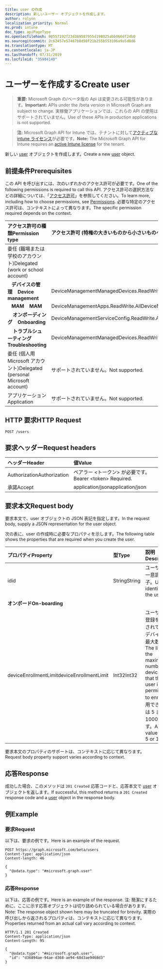 ```yaml
---
title: user の作成
description: 新しいユーザー オブジェクトを作成します。
author: rolyon
localization_priority: Normal
ms.prod: intune
doc_type: apiPageType
ms.openlocfilehash: 90557192f23d369587955d198025abb066df24b0
ms.sourcegitcommit: 2c62457e57467b8d50f21b255b553106a9a5d8d6
ms.translationtype: MT
ms.contentlocale: ja-JP
ms.lasthandoff: 07/31/2019
ms.locfileid: "35984140"
---
```

# <a name="create-user"></a><span data-ttu-id="06519-103">ユーザーを作成する</span><span class="sxs-lookup"><span data-stu-id="06519-103">Create user</span></span>

> <span data-ttu-id="06519-104">**重要:** Microsoft Graph の/ベータ版の Api は変更される可能性があります。</span><span class="sxs-lookup"><span data-stu-id="06519-104">**Important:** APIs under the /beta version in Microsoft Graph are subject to change.</span></span> <span data-ttu-id="06519-105">実稼働アプリケーションでは、これらの API の使用はサポートされていません。</span><span class="sxs-lookup"><span data-stu-id="06519-105">Use of these APIs in production applications is not supported.</span></span>

> <span data-ttu-id="06519-106">**注:** Microsoft Graph API for Intune では、テナントに対して[アクティブな intune ライセンス](https://go.microsoft.com/fwlink/?linkid=839381)が必要です。</span><span class="sxs-lookup"><span data-stu-id="06519-106">**Note:** The Microsoft Graph API for Intune requires an [active Intune license](https://go.microsoft.com/fwlink/?linkid=839381) for the tenant.</span></span>

<span data-ttu-id="06519-107">新しい [user](../resources/intune-shared-user.md) オブジェクトを作成します。</span><span class="sxs-lookup"><span data-stu-id="06519-107">Create a new [user](../resources/intune-shared-user.md) object.</span></span>

## <a name="prerequisites"></a><span data-ttu-id="06519-108">前提条件</span><span class="sxs-lookup"><span data-stu-id="06519-108">Prerequisites</span></span>

<span data-ttu-id="06519-109">この API を呼び出すには、次のいずれかのアクセス許可が必要です。</span><span class="sxs-lookup"><span data-stu-id="06519-109">One of the following permissions is required to call this API.</span></span> <span data-ttu-id="06519-110">アクセス許可の選択方法などの詳細については、「[アクセス許可](/graph/permissions-reference)」を参照してください。</span><span class="sxs-lookup"><span data-stu-id="06519-110">To learn more, including how to choose permissions, see [Permissions](/graph/permissions-reference).</span></span>  <span data-ttu-id="06519-111">必要な特定のアクセス許可は、コンテキストによって異なります。</span><span class="sxs-lookup"><span data-stu-id="06519-111">The specific permission required depends on the context.</span></span>

|<span data-ttu-id="06519-112">アクセス許可の種類</span><span class="sxs-lookup"><span data-stu-id="06519-112">Permission type</span></span>|<span data-ttu-id="06519-113">アクセス許可 (特権の大きいものから小さいものへ)</span><span class="sxs-lookup"><span data-stu-id="06519-113">Permissions (from most to least privileged)</span></span>|
|:---|:---|
|<span data-ttu-id="06519-114">委任 (職場または学校のアカウント)</span><span class="sxs-lookup"><span data-stu-id="06519-114">Delegated (work or school account)</span></span>||
| <span data-ttu-id="06519-115">&nbsp;&nbsp; **デバイスの管理**</span><span class="sxs-lookup"><span data-stu-id="06519-115">&nbsp; &nbsp; **Device management**</span></span> | <span data-ttu-id="06519-116">DeviceManagementManagedDevices.ReadWrite.All</span><span class="sxs-lookup"><span data-stu-id="06519-116">DeviceManagementManagedDevices.ReadWrite.All</span></span>|
| <span data-ttu-id="06519-117">&nbsp;&nbsp; **MAM**</span><span class="sxs-lookup"><span data-stu-id="06519-117">&nbsp; &nbsp; **MAM**</span></span> | <span data-ttu-id="06519-118">DeviceManagementApps.ReadWrite.All</span><span class="sxs-lookup"><span data-stu-id="06519-118">DeviceManagementApps.ReadWrite.All</span></span>|
| <span data-ttu-id="06519-119">&nbsp; &nbsp; **オンボーディング**</span><span class="sxs-lookup"><span data-stu-id="06519-119">&nbsp; &nbsp; **Onboarding**</span></span> | <span data-ttu-id="06519-120">DeviceManagementServiceConfig.ReadWrite.All</span><span class="sxs-lookup"><span data-stu-id="06519-120">DeviceManagementServiceConfig.ReadWrite.All</span></span>|
| <span data-ttu-id="06519-121">&nbsp; &nbsp; **トラブルシューティング**</span><span class="sxs-lookup"><span data-stu-id="06519-121">&nbsp; &nbsp; **Troubleshooting**</span></span> | <span data-ttu-id="06519-122">DeviceManagementManagedDevices.ReadWrite.All</span><span class="sxs-lookup"><span data-stu-id="06519-122">DeviceManagementManagedDevices.ReadWrite.All</span></span>|
|<span data-ttu-id="06519-123">委任 (個人用 Microsoft アカウント)</span><span class="sxs-lookup"><span data-stu-id="06519-123">Delegated (personal Microsoft account)</span></span>|<span data-ttu-id="06519-124">サポートされていません。</span><span class="sxs-lookup"><span data-stu-id="06519-124">Not supported.</span></span>|
|<span data-ttu-id="06519-125">アプリケーション</span><span class="sxs-lookup"><span data-stu-id="06519-125">Application</span></span>|<span data-ttu-id="06519-126">サポートされていません。</span><span class="sxs-lookup"><span data-stu-id="06519-126">Not supported.</span></span>|

## <a name="http-request"></a><span data-ttu-id="06519-127">HTTP 要求</span><span class="sxs-lookup"><span data-stu-id="06519-127">HTTP Request</span></span>

<!-- {
  "blockType": "ignored"
}
-->
``` http
POST /users
```

## <a name="request-headers"></a><span data-ttu-id="06519-128">要求ヘッダー</span><span class="sxs-lookup"><span data-stu-id="06519-128">Request headers</span></span>

|<span data-ttu-id="06519-129">ヘッダー</span><span class="sxs-lookup"><span data-stu-id="06519-129">Header</span></span>|<span data-ttu-id="06519-130">値</span><span class="sxs-lookup"><span data-stu-id="06519-130">Value</span></span>|
|:---|:---|
|<span data-ttu-id="06519-131">Authorization</span><span class="sxs-lookup"><span data-stu-id="06519-131">Authorization</span></span>|<span data-ttu-id="06519-132">ベアラー &lt;トークン&gt; が必要です。</span><span class="sxs-lookup"><span data-stu-id="06519-132">Bearer &lt;token&gt; Required.</span></span>|
|<span data-ttu-id="06519-133">承諾</span><span class="sxs-lookup"><span data-stu-id="06519-133">Accept</span></span>|<span data-ttu-id="06519-134">application/json</span><span class="sxs-lookup"><span data-stu-id="06519-134">application/json</span></span>|

## <a name="request-body"></a><span data-ttu-id="06519-135">要求本文</span><span class="sxs-lookup"><span data-stu-id="06519-135">Request body</span></span>

<span data-ttu-id="06519-136">要求本文で、user オブジェクトの JSON 表記を指定します。</span><span class="sxs-lookup"><span data-stu-id="06519-136">In the request body, supply a JSON representation for the user object.</span></span>

<span data-ttu-id="06519-137">次の表に、user の作成時に必要なプロパティを示します。</span><span class="sxs-lookup"><span data-stu-id="06519-137">The following table shows the properties that are required when you create the user.</span></span>

|<span data-ttu-id="06519-138">プロパティ</span><span class="sxs-lookup"><span data-stu-id="06519-138">Property</span></span>|<span data-ttu-id="06519-139">型</span><span class="sxs-lookup"><span data-stu-id="06519-139">Type</span></span>|<span data-ttu-id="06519-140">説明</span><span class="sxs-lookup"><span data-stu-id="06519-140">Description</span></span>|
|:---|:---|:---|
|<span data-ttu-id="06519-141">id</span><span class="sxs-lookup"><span data-stu-id="06519-141">id</span></span>|<span data-ttu-id="06519-142">String</span><span class="sxs-lookup"><span data-stu-id="06519-142">String</span></span>|<span data-ttu-id="06519-143">ユーザーの一意識別子。</span><span class="sxs-lookup"><span data-stu-id="06519-143">Unique identifier of the user.</span></span>|
|<span data-ttu-id="06519-144">**オンボード**</span><span class="sxs-lookup"><span data-stu-id="06519-144">**On-boarding**</span></span>||
|<span data-ttu-id="06519-145">deviceEnrollmentLimit</span><span class="sxs-lookup"><span data-stu-id="06519-145">deviceEnrollmentLimit</span></span>|<span data-ttu-id="06519-146">Int32</span><span class="sxs-lookup"><span data-stu-id="06519-146">Int32</span></span>|<span data-ttu-id="06519-147">ユーザーが登録を許可されているデバイスの最大数。</span><span class="sxs-lookup"><span data-stu-id="06519-147">The limit on the maximum number of devices that the user is permitted to enroll.</span></span> <span data-ttu-id="06519-148">使用できる値は 5 または 1000 です。</span><span class="sxs-lookup"><span data-stu-id="06519-148">Allowed values are 5 or 1000.</span></span>|

<span data-ttu-id="06519-149">要求本文のプロパティのサポートは、コンテキストに応じて異なります。</span><span class="sxs-lookup"><span data-stu-id="06519-149">Request body property support varies according to context.</span></span>

## <a name="response"></a><span data-ttu-id="06519-150">応答</span><span class="sxs-lookup"><span data-stu-id="06519-150">Response</span></span>

<span data-ttu-id="06519-151">成功した場合、このメソッドは `201 Created` 応答コードと、応答本文で [user](../resources/intune-shared-user.md) オブジェクトを返します。</span><span class="sxs-lookup"><span data-stu-id="06519-151">If successful, this method returns a `201 Created` response code and a [user](../resources/intune-shared-user.md) object in the response body.</span></span>

## <a name="example"></a><span data-ttu-id="06519-152">例</span><span class="sxs-lookup"><span data-stu-id="06519-152">Example</span></span>

### <a name="request"></a><span data-ttu-id="06519-153">要求</span><span class="sxs-lookup"><span data-stu-id="06519-153">Request</span></span>

<span data-ttu-id="06519-154">以下は、要求の例です。</span><span class="sxs-lookup"><span data-stu-id="06519-154">Here is an example of the request.</span></span>

``` http
POST https://graph.microsoft.com/beta/users
Content-type: application/json
Content-length: 46

{
  "@odata.type": "#microsoft.graph.user"
}
```

### <a name="response"></a><span data-ttu-id="06519-155">応答</span><span class="sxs-lookup"><span data-stu-id="06519-155">Response</span></span>

<span data-ttu-id="06519-156">以下は、応答の例です。</span><span class="sxs-lookup"><span data-stu-id="06519-156">Here is an example of the response.</span></span> <span data-ttu-id="06519-157">注: 簡潔にするために、ここに示す応答オブジェクトは切り詰められている場合があります。</span><span class="sxs-lookup"><span data-stu-id="06519-157">Note: The response object shown here may be truncated for brevity.</span></span> <span data-ttu-id="06519-158">実際の呼び出しから返されるプロパティは、コンテキストに応じて異なります。</span><span class="sxs-lookup"><span data-stu-id="06519-158">Properties returned from an actual call vary according to context.</span></span>

``` http
HTTP/1.1 201 Created
Content-Type: application/json
Content-Length: 95

{
  "@odata.type": "#microsoft.graph.user",
  "id": "d36894ae-94ae-d368-ae94-68d3ae9468d3"
}
```



